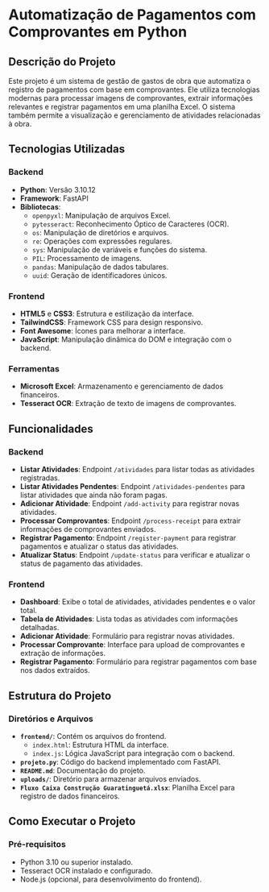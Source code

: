 # Automatização de Pagamentos com Comprovantes em Python

## Descrição do Projeto
Este projeto é um sistema de gestão de gastos de obra que automatiza o registro de pagamentos com base em comprovantes. Ele utiliza tecnologias modernas para processar imagens de comprovantes, extrair informações relevantes e registrar pagamentos em uma planilha Excel. O sistema também permite a visualização e gerenciamento de atividades relacionadas à obra.

## Tecnologias Utilizadas
### Backend
- **Python**: Versão 3.10.12
- **Framework**: FastAPI
- **Bibliotecas**:
    - `openpyxl`: Manipulação de arquivos Excel.
    - `pytesseract`: Reconhecimento Óptico de Caracteres (OCR).
    - `os`: Manipulação de diretórios e arquivos.
    - `re`: Operações com expressões regulares.
    - `sys`: Manipulação de variáveis e funções do sistema.
    - `PIL`: Processamento de imagens.
    - `pandas`: Manipulação de dados tabulares.
    - `uuid`: Geração de identificadores únicos.

### Frontend
- **HTML5** e **CSS3**: Estrutura e estilização da interface.
- **TailwindCSS**: Framework CSS para design responsivo.
- **Font Awesome**: Ícones para melhorar a interface.
- **JavaScript**: Manipulação dinâmica do DOM e integração com o backend.

### Ferramentas
- **Microsoft Excel**: Armazenamento e gerenciamento de dados financeiros.
- **Tesseract OCR**: Extração de texto de imagens de comprovantes.

## Funcionalidades
### Backend
- **Listar Atividades**: Endpoint `/atividades` para listar todas as atividades registradas.
- **Listar Atividades Pendentes**: Endpoint `/atividades-pendentes` para listar atividades que ainda não foram pagas.
- **Adicionar Atividade**: Endpoint `/add-activity` para registrar novas atividades.
- **Processar Comprovantes**: Endpoint `/process-receipt` para extrair informações de comprovantes enviados.
- **Registrar Pagamento**: Endpoint `/register-payment` para registrar pagamentos e atualizar o status das atividades.
- **Atualizar Status**: Endpoint `/update-status` para verificar e atualizar o status de pagamento das atividades.

### Frontend
- **Dashboard**: Exibe o total de atividades, atividades pendentes e o valor total.
- **Tabela de Atividades**: Lista todas as atividades com informações detalhadas.
- **Adicionar Atividade**: Formulário para registrar novas atividades.
- **Processar Comprovante**: Interface para upload de comprovantes e extração de informações.
- **Registrar Pagamento**: Formulário para registrar pagamentos com base nos dados extraídos.

## Estrutura do Projeto
### Diretórios e Arquivos
- **`frontend/`**: Contém os arquivos do frontend.
  - `index.html`: Estrutura HTML da interface.
  - `index.js`: Lógica JavaScript para integração com o backend.
- **`projeto.py`**: Código do backend implementado com FastAPI.
- **`README.md`**: Documentação do projeto.
- **`uploads/`**: Diretório para armazenar arquivos enviados.
- **`Fluxo Caixa Construção Guaratinguetá.xlsx`**: Planilha Excel para registro de dados financeiros.

## Como Executar o Projeto
### Pré-requisitos
- Python 3.10 ou superior instalado.
- Tesseract OCR instalado e configurado.
- Node.js (opcional, para desenvolvimento do frontend).
